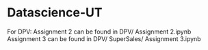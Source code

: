# Datascience-UT

For DPV: 
Assignment 2 can be found in DPV/ Assignment 2.ipynb  
Assignment 3 can be found in DPV/ SuperSales/ Assignment 3.ipynb  

